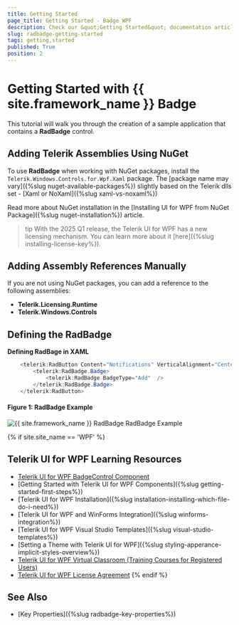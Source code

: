 ```yaml
---
title: Getting Started
page_title: Getting Started - Badge WPF
description: Check our &quot;Getting Started&quot; documentation article for the RadBadge WPF control.
slug: radbadge-getting-started
tags: getting,started
published: True
position: 2
---
```


# Getting Started with {{ site.framework_name }} Badge

This tutorial will walk you through the creation of a sample application that contains a __RadBadge__ control.

## Adding Telerik Assemblies Using NuGet

To use __RadBadge__ when working with NuGet packages, install the `Telerik.Windows.Controls.for.Wpf.Xaml` package. The [package name may vary]({%slug nuget-available-packages%}) slightly based on the Telerik dlls set - [Xaml or NoXaml]({%slug xaml-vs-noxaml%})

Read more about NuGet installation in the [Installing UI for WPF from NuGet Package]({%slug nuget-installation%}) article.

>tip With the 2025 Q1 release, the Telerik UI for WPF has a new licensing mechanism. You can learn more about it [here]({%slug installing-license-key%}).

## Adding Assembly References Manually

If you are not using NuGet packages, you can add a reference to the following assemblies:

* __Telerik.Licensing.Runtime__
* __Telerik.Windows.Controls__

## Defining the RadBadge

__Defining RadBage in XAML__
```C#
	<telerik:RadButton Content="Notifications" VerticalAlignment="Center" HorizontalAlignment="Center">
		<telerik:RadBadge.Badge>
			<telerik:RadBadge BadgeType="Add"  />
		</telerik:RadBadge.Badge>
	</telerik:RadButton>
```

#### Figure 1: RadBadge Example
![{{ site.framework_name }} RadBadge RadBadge Example](images/radbadge-getting-started-0.PNG)

{% if site.site_name == 'WPF' %}
## Telerik UI for WPF Learning Resources

* [Telerik UI for WPF BadgeControl Component](https://www.telerik.com/products/wpf/badge-control.aspx)
* [Getting Started with Telerik UI for WPF Components]({%slug getting-started-first-steps%})
* [Telerik UI for WPF Installation]({%slug installation-installing-which-file-do-i-need%})
* [Telerik UI for WPF and WinForms Integration]({%slug winforms-integration%})
* [Telerik UI for WPF Visual Studio Templates]({%slug visual-studio-templates%})
* [Setting a Theme with Telerik UI for WPF]({%slug styling-apperance-implicit-styles-overview%})
* [Telerik UI for WPF Virtual Classroom (Training Courses for Registered Users)](https://learn.telerik.com/learn/course/external/view/elearning/16/telerik-ui-for-wpf) 
* [Telerik UI for WPF License Agreement](https://www.telerik.com/purchase/license-agreement/wpf-dlw-s)
{% endif %}

## See Also  
* [Key Properties]({%slug radbadge-key-properties%})

